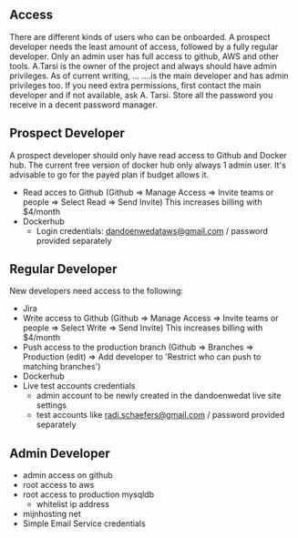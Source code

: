 ## Access
There are different kinds of users who can be onboarded. A prospect developer needs the least amount of access, followed by a fully regular developer. Only an admin user has full access to github, AWS and other tools. A.Tarsi is the owner of the project and always should have admin privileges. As of current writing, ... ....is the main developer and has admin privileges too. If you need extra permissions, first contact the main developer and if not available, ask A. Tarsi. Store all the password you receive in a decent password manager.
## Prospect Developer
A prospect developer should only have read access to Github and Docker hub. The current free version of docker hub only always 1 admin user. It's advisable to go for the payed plan if budget allows it.

* Read acces to Github (Github => Manage Access => Invite teams or people => Select Read => Send Invite) This increases billing with $4/month
* Dockerhub 
     *  Login credentials: dandoenwedataws@gmail.com / password provided separately

## Regular Developer
New developers need access to the following:


* Jira 
* Write access to Github (Github => Manage Access => Invite teams or people => Select Write => Send Invite) This increases billing with $4/month
* Push access to the production branch (Github => Branches => Production (edit) => Add developer to 'Restrict who can push to matching branches')
* Dockerhub
* Live test accounts credentials 
     * admin account to be newly created in the dandoenwedat live site settings
     * test accounts like radi.schaefers@gmail.com / password provided separately
## Admin Developer
* admin access on github
* root access to aws
* root access to production mysqldb
     * whitelist ip address
* mijnhosting net
* Simple Email Service credentials
